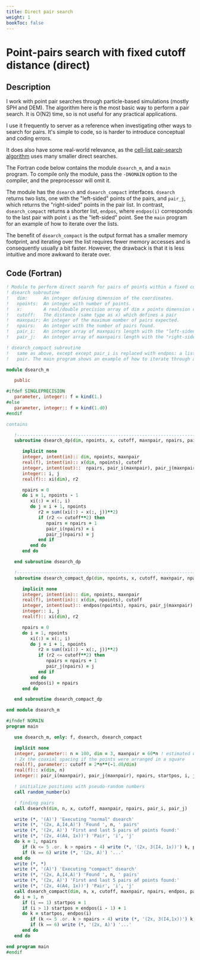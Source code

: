 ```yaml
---
title: Direct pair search
weight: 1
bookToc: false
---
```


# Point-pairs search with fixed cutoff distance (direct)

## Description
I work with point pair searches through particle-based simulations (mostly SPH and DEM). The algorithm here is the most basic way to perform a pair search. It is O(N2) time, so is not useful for any practical applications.

I use it frequently to server as a reference when investigating other ways to search for pairs. It's simple to code, so is harder to introduce conceptual and coding errors.

It does also have some real-world relevance, as the [cell-list pair-search algorithm](/worknotes/docs/useful/fixed-cutoff-cell-lists-pair-search) uses many smaller direct searches.

The Fortran code below contains the module `dsearch_m`, and a `main` program. To compile only the module, pass the `-DNOMAIN` option to the compiler, and the preprocessor will omit it.

The module has the `dsearch` and `dsearch_compact` interfaces. `dsearch` returns two lists, one with the "left-sided" points of the pairs, and `pair_j`, which returns the "right-sided" points in the pair list. In contrast, `dsearch_compact` returns a shorter list, `endpos`, where `endpos(i)` corresponds to the last pair with point `i` as the "left-sided" point. See the `main` program for an example of how to iterate over the lists.

The benefit of `dsearch_compact` is the output format has a smaller memory footprint, and iterating over the list requires fewer memory accesses and is consequently usually a bit faster. However, the drawback is that it is less intuitive and more awkward to iterate over.

## Code (Fortran)
```fortran {linenos=false,style=tango}
! Module to perform direct search for pairs of points within a fixed cutoff.
! dsearch subroutine
!   dim:      An integer defining dimension of the coordinates.
!   npoints:  An integer with number of points.
!   x:        A real/double precision array of dim x points dimension containing the list of points to find pairs of.
!   cutoff:   The distance (same type as x) which defines a pair
!   maxnpair: An integer of the maximum number of pairs expected.
!   npairs:   An integer with the number of pairs found.
!   pair_i:   An integer array of maxnpairs length with the "left-sided" point in a pair.
!   pair_j:   An integer array of maxnpairs length with the "right-sided" point in a pair.

! dsearch_compact subroutine
!   same as above, except except pair_i is replaced with endpos: a list of endlocations of the left-sided point in a
!   pair. The main program shows an example of how to iterate through along the list.

module dsearch_m

   public

#ifdef SINGLEPRECISION
   parameter, integer:: f = kind(1.)
#else
   parameter, integer:: f = kind(1.d0)
#endif

contains

   !---------------------------------------------------------------------------
   subroutine dsearch_dp(dim, npoints, x, cutoff, maxnpair, npairs, pair_i, pair_j)

      implicit none
      integer, intent(in):: dim, npoints, maxnpair
      real(f), intent(in):: x(dim, npoints), cutoff
      integer, intent(out)::  npairs, pair_i(maxnpair), pair_j(maxnpair)
      integer:: i, j
      real(f):: xi(dim), r2

      npairs = 0
      do i = 1, npoints - 1
         xi(:) = x(:, i)
         do j = i + 1, npoints
            r2 = sum((xi(:) - x(:, j))**2)
            if (r2 <= cutoff**2) then
               npairs = npairs + 1
               pair_i(npairs) = i
               pair_j(npairs) = j
            end if
         end do
      end do

   end subroutine dsearch_dp

   !---------------------------------------------------------------------------
   subroutine dsearch_compact_dp(dim, npoints, x, cutoff, maxnpair, npairs, endpos, pair_j)

      implicit none
      integer, intent(in):: dim, npoints, maxnpair
      real(f), intent(in):: x(dim, npoints), cutoff
      integer, intent(out):: endpos(npoints), npairs, pair_j(maxnpair)
      integer:: i, j
      real(f):: xi(dim), r2

      npairs = 0
      do i = 1, npoints
         xi(:) = x(:, i)
         do j = i + 1, npoints
            r2 = sum((xi(:) - x(:, j))**2)
            if (r2 <= cutoff**2) then
               npairs = npairs + 1
               pair_j(npairs) = j
            end if
         end do
         endpos(i) = npairs
      end do

   end subroutine dsearch_compact_dp

end module dsearch_m

#ifndef NOMAIN
program main

   use dsearch_m, only: f, dsearch, dsearch_compact

   implicit none
   integer, parameter:: n = 100, dim = 3, maxnpair = 60*n ! estimated using
   ! 2x the coaxial spacing if the points were arranged in a square
   real(f), parameter:: cutoff = 2*n**(-1.d0/dim)
   real(f):: x(dim, n)
   integer:: pair_i(maxnpair), pair_j(maxnpair), npairs, startpos, i, j, k, endpos(n)

   ! initialize positions with pseudo-random numbers
   call random_number(x)

   ! finding pairs
   call dsearch(dim, n, x, cutoff, maxnpair, npairs, pair_i, pair_j)

   write (*, '(A)') 'Executing "normal" dsearch'
   write (*, '(2x, A,I4,A)') 'Found ', n, ' pairs'
   write (*, '(2x, A)') 'First and last 5 pairs of points found:'
   write (*, '(2x, 4(A4, 1x))') 'Pair', 'i', 'j'
   do k = 1, npairs
      if (k <= 5 .or. k > npairs - 4) write (*, '(2x, 3(I4, 1x))') k, pair_i(k), pair_j(k)
      if (k == 6) write (*, '(2x, A)') '...'
   end do
   write (*, *)
   write (*, '(A)') 'Executing "compact" dsearch'
   write (*, '(2x, A,I4,A)') 'Found ', n, ' pairs'
   write (*, '(2x, A)') 'First and last 5 pairs of points found:'
   write (*, '(2x, 4(A4, 1x))') 'Pair', 'i', 'j'
   call dsearch_compact(dim, n, x, cutoff, maxnpair, npairs, endpos, pair_j)
   do i = 1, n
      if (i == 1) startpos = 1
      if (i > 1) startpos = endpos(i - 1) + 1
      do k = startpos, endpos(i)
         if (k <= 5 .or. k > npairs - 4) write (*, '(2x, 3(I4,1x))') k, i, pair_j(k)
         if (k == 6) write (*, '(2x, A)') '...'
      end do
   end do

end program main
#endif
```